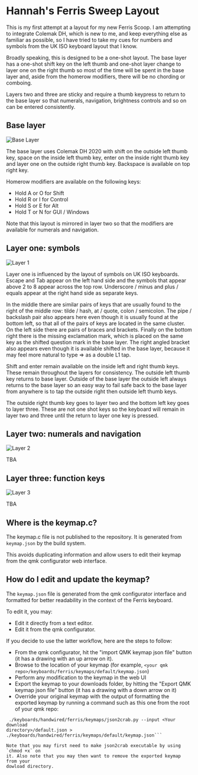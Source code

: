 # Hannah's Ferris Sweep Layout

This is my first attempt at a layout for my new Ferris Scoop. I am attempting to
integrate Colemak DH, which is new to me, and keep everything else as familiar
as possible, so I have tried to take my cues for numbers and symbols from the UK
ISO keyboard layout that I know.

Broadly speaking, this is designed to be a one-shot layout. The base layer has a
one-shot shift key on the left thumb and one-shot layer change to layer one on
the right thumb so most of the time will be spent in the base layer and, aside
from the homerow modifiers, there will be no chording or comboing.

Layers two and three are sticky and require a thumb keypress to return to the
base layer so that numerals, navigation, brightness controls and so on can be
entered consistently.

## Base layer

![Base Layer](https://i.imgur.com/k3AQIGt.png)

The base layer uses Colemak DH 2020 with shift on the outside left thumb key,
space on the inside left thumb key, enter on the inside right thumb key and
layer one on the outside right thumb key. Backspace is available on top right
key.

Homerow modifiers are available on the following keys:

* Hold A or O for Shift
* Hold R or I for Control
* Hold S or E for Alt
* Hold T or N for GUI / Windows

Note that this layout is mirrored in layer two so that the modifiers are
available for numerals and navigation.

## Layer one: symbols

![Layer 1](https://i.imgur.com/fm7dvZp.png)

Layer one is influenced by the layout of symbols on UK ISO keyboards. Escape and
Tab appear on the left hand side and the symbols that appear above 2 to 8 appear
across the top row. Underscore / minus and plus / equals appear at the right
hand side as separate keys.

In the middle there are similar pairs of keys that are usually found to the
right of the middle row: tilde / hash, at / quote, colon / semicolon. The pipe /
backslash pair also appears here even though it is usually found at the bottom
left, so that all of the pairs of keys are located in the same cluster. On the
left side there are pairs of braces and brackets. Finally on the bottom right
there is the missing exclamation mark, which is placed on the same key as the
shifted question mark in the base layer. The right angled bracket also appears
even though it is available shifted in the base layer, because it may feel more
natural to type => as a double L1 tap.

Shift and enter remain available on the inside left and right thumb keys. These
remain throughout the layers for consistency. The outside left thumb key returns
to base layer. Outside of the base layer the outside left always returns to the
base layer so an easy way to fail safe back to the base layer from anywhere is
to tap the outside right then outside left thumb keys.

The outside right thumb key goes to layer two and the bottom left key goes to
layer three. These are not one shot keys so the keyboard will remain in layer
two and three until the return to layer one key is pressed.

## Layer two: numerals and navigation

![Layer 2](https://i.imgur.com/m0teEmJ.png)

TBA

## Layer three: function keys

![Layer 3](https://i.imgur.com/VMxukue.png)

TBA

## Where is the keymap.c?

The keymap.c file is not published to the repository. It is generated from
`keymap.json` by the build system.

This avoids duplicating information and allow users to edit their keymap from
the qmk configurator web interface.

## How do I edit and update the keymap?

The `keymap.json` file is generated from the qmk configurator interface and
formatted for better readability in the context of the Ferris keyboard.

To edit it, you may:

* Edit it directly from a text editor.
* Edit it from the qmk configurator.

If you decide to use the latter workflow, here are the steps to follow:

* From the qmk configurator, hit the "import QMK keymap json file" button (it
  has a drawing with an up arrow on it).
* Browse to the location of your keymap (for example, `<your qmk
  repo>/keyboards/ferris/keymaps/default/keymap.json`)
* Perform any modification to the keymap in the web UI
* Export the keymap to your downloads folder, by hitting the "Export QMK keymap
  json file" button (it has a drawing with a down arrow on it)
* Override your original keymap with the output of formatting the exported
  keymap by running a command such as this one from the root of your qmk repo:

```shell
 ./keyboards/handwired/ferris/keymaps/json2crab.py --input <Your download
directory>/default.json >
./keyboards/handwired/ferris/keymaps/default/keymap.json```

Note that you may first need to make json2crab executable by using `chmod +x` on
it. Also note that you may then want to remove the exported keymap from your
dowload directory.
